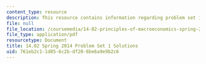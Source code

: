 ```yaml
---
content_type: resource
description: This resource contains information regarding problem set 1 solution.
file: null
file_location: /coursemedia/14-02-principles-of-macroeconomics-spring-2014/761eb2c11d856c2bdf206be6a9e9b2c6_MIT14_02S14_pset1_sols.pdf
file_type: application/pdf
resourcetype: Document
title: 14.02 Spring 2014 Problem Set 1 Solutions
uid: 761eb2c1-1d85-6c2b-df20-6be6a9e9b2c6
---
```

